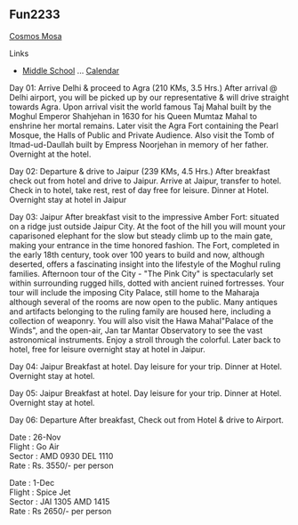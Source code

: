 ## Fun2233

[Cosmos Mosa](http://events.gotsport.com/events/schedule.aspx?eventid=61350&FieldID=0&applicationID=4205574&action=Go)<br>


Links
 * [Middle School](http://csmsathletics.org) ... [Calendar](http://csmsathletics.org/main/calendar)

Day 01: Arrive Delhi & proceed to Agra (210 KMs, 3.5 Hrs.)
After arrival @ Delhi airport, you will be picked up by our representative & will drive straight towards Agra. Upon arrival visit the world famous Taj Mahal built by the Moghul Emperor Shahjehan in 1630 for his Queen Mumtaz Mahal to enshrine her mortal remains. Later visit the Agra Fort containing the Pearl Mosque, the Halls of Public and Private Audience. Also visit the Tomb of Itmad-ud-Daullah built by Empress Noorjehan in memory of her father. Overnight at the hotel.
 
Day 02: Departure & drive to Jaipur (239 KMs, 4.5 Hrs.)
After breakfast check out from hotel and drive to Jaipur. Arrive at Jaipur, transfer to hotel. Check in to hotel, take rest, rest of day free for leisure. Dinner at Hotel. Overnight stay at hotel in Jaipur
 
Day 03: Jaipur
After breakfast visit to the impressive Amber Fort:  situated on a ridge just outside Jaipur City. At the foot of the hill you will mount your caparisoned elephant for the slow but steady climb up to the main gate, making your entrance in the time honored fashion. The Fort, completed in the early 18th century, took over 100 years to build and now, although deserted, offers a fascinating insight into the lifestyle of the Moghul ruling families. 
Afternoon tour of the City - "The Pink City" is spectacularly set within surrounding rugged hills, dotted with ancient ruined fortresses. Your tour will include the imposing City Palace, still home to the Maharaja although several of the rooms are now open to the public. Many antiques and artifacts belonging to the ruling family are housed here, including a collection of weaponry. You will also visit the Hawa Mahal"Palace of the Winds", and the open-air, Jan tar Mantar Observatory to see the vast astronomical instruments. Enjoy a stroll through the colorful.
Later back to hotel, free for leisure overnight stay at hotel in Jaipur.
 
Day 04: Jaipur
Breakfast at hotel. Day leisure for your trip. Dinner at Hotel. Overnight stay at hotel.
 
Day 05: Jaipur
Breakfast at hotel. Day leisure for your trip. Dinner at Hotel. Overnight stay at hotel.
 
Day 06: Departure
After breakfast, Check out from Hotel & drive to Airport.

Date    :           26-Nov		
Flight   :           Go Air		
Sector  :           AMD 0930       DEL 1110		
Rate     :           Rs. 3550/- per person		
		
		
Date    :           1-Dec		
Flight   :           Spice Jet		
Sector  :           JAI 1305           AMD 1415		
Rate     :           Rs 2650/- per person		
